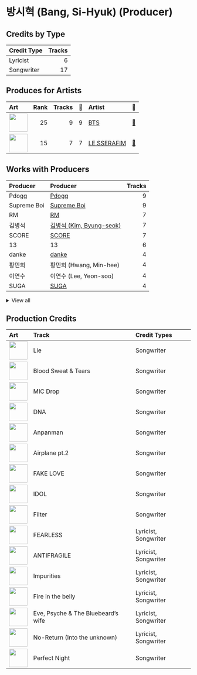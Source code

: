 # 방시혁 (Bang, Si-Hyuk) (Producer)

## Credits by Type

| Credit Type | Tracks |
|:---|---:|
| Lyricist | 6 |
| Songwriter | 17 |

## Produces for Artists

| Art | Rank | Tracks | 💚 | Artist | 🔗 |
|:---|---:|---:|---:|:---|:---|
| <img src="https://i.scdn.co/image/ab6761610000e5ebd642648235ebf3460d2d1f6a" alt="" width="50" /> | 25 | 9 | 9 | [BTS](../../artists/bts/overview.md) | [🔗](https://open.spotify.com/artist/3Nrfpe0tUJi4K4DXYWgMUX) |
| <img src="https://i.scdn.co/image/ab6761610000e5eb73f96bdf146d008680149954" alt="" width="50" /> | 15 | 7 | 7 | [LE SSERAFIM](../../artists/le_sserafim/overview.md) | [🔗](https://open.spotify.com/artist/4SpbR6yFEvexJuaBpgAU5p) |

## Works with Producers

| Producer | Producer | Tracks |
|:---|:---|---:|
| Pdogg | [Pdogg](../pdogg/overview.md) | 9 |
| Supreme Boi | [Supreme Boi](../supreme_boi/overview.md) | 9 |
| RM | [RM](../rm/overview.md) | 7 |
| 김병석 | [김병석 (Kim, Byung-seok)](../김병석_(kim,_byung-seok)/overview.md) | 7 |
| SCORE | [SCORE](../score/overview.md) | 7 |
| 13 | 13 | 6 |
| danke | [danke](../danke/overview.md) | 4 |
| 황민희 | 황민희 (Hwang, Min-hee) | 4 |
| 이연수 | 이연수 (Lee, Yeon-soo) | 4 |
| SUGA | [SUGA](../suga/overview.md) | 4 |


<details>
<summary>View all</summary>

| Producer | Producer | Tracks |
|:---|:---|---:|
| Paulina Cerrilla | Paulina Cerrilla | 3 |
| 김준혁 | 김준혁 (Kim Joonhyuk) | 3 |
| j-hope | j-hope | 3 |
| Kyler Niko | Kyler Niko | 3 |
| HUH YUNJIN | HUH YUNJIN | 3 |
| BLVSH | BLVSH | 2 |
| Daniel "Obi" Klein | Daniel "Obi" Klein | 2 |
| JARO | JARO | 2 |
| 김영현 | 김영현 (Kim, Young-hyun) | 2 |
| Tony Maserati | [Tony Maserati](../tony_maserati/overview.md) | 2 |
| 이형석 | 이형석 (Lee, Hyung-seok) | 2 |
| Nikolay Mohr | Nikolay Mohr | 2 |
| Arineh Karimi | Arineh Karimi | 2 |
| Chris Galland | Chris Galland | 2 |
| Ali Tamposi | Ali Tamposi | 2 |
| Roman | Roman | 2 |
| Manny Marroquin | [Manny Marroquin](../manny_marroquin/overview.md) | 2 |
| Charli Taft | Charli Taft | 2 |
| Jorge Luis Perez, Jr. | Jorge Luis Perez, Jr. | 1 |
| Frants | Frants | 1 |
| Nathalie Blue | Nathalie Blue | 1 |
| Max Thulin | Max Thulin | 1 |
| James Reynolds | James Reynolds | 1 |
| BENJMN | BENJMN | 1 |
| SUMIN | SUMIN | 1 |
| Lutra | Lutra | 1 |
| Phil Tan | [Phil Tan](../phil_tan/overview.md) | 1 |
| emmy kasai. | emmy kasai. | 1 |
| Anne Judith Wik | Anne Judith Wik | 1 |
| Jimin | Jimin | 1 |
| Maggie Szabo | Maggie Szabo | 1 |
| Lauren Aquilina | Lauren Aquilina | 1 |
| Hilda Stenmalm | Hilda Stenmalm | 1 |
| Maia Wright | Maia Wright | 1 |
| Nermin Harambašić | Nermin Harambašić (Harambašić, Nermin) | 1 |
| Lauren Elizabeth Baker | Lauren Elizabeth Baker | 1 |
| Cazzi Opeia | Cazzi Opeia | 1 |
| EL CAPITXN | EL CAPITXN | 1 |
| 박상유 | 박상유 (Park, Sang-yu) | 1 |
| Ninos Hanna | Ninos Hanna | 1 |
| dae Jung | dae Jung | 1 |
| Kass | Kass | 1 |
| 우민정 | 우민정 (Umin, Je-ong) | 1 |
| DOCSKIM | DOCSKIM | 1 |
| Bob Horn | Bob Horn | 1 |
| Tom Wiklund | Tom Wiklund | 1 |
| Jinbo | Jinbo | 1 |
| Destiny Rogers | Destiny Rogers | 1 |
| 김도훈 | [김도훈 (Kim, Do-hoon)](../김도훈_(kim,_do-hoon)/overview.md) | 1 |
| Niklas Jarelius Persson | Niklas Jarelius Persson | 1 |
| Neon Boy | Neon Boy | 1 |
| Isabella Lovestory | Isabella Lovestory | 1 |
| Liza Owen | Liza Owen | 1 |
| Hayes Kramer | Hayes Kramer | 1 |
| 김채아 | 김채아 (Kim, Chae-ah) | 1 |
| ADORA | ADORA | 1 |
| Ronnie Icon | Ronnie Icon | 1 |
| Pontus Petersson | Pontus Petersson | 1 |
| Shintaro Yasuda | Shintaro Yasuda | 1 |
| Seu Ran Lee | Seu Ran Lee | 1 |
| Jonna Hall | Jonna Hall | 1 |
| 안복진 | 안복진 (Ahn, Bok-Jin) | 1 |
| Fallin' Dild | Fallin' Dild | 1 |
| Shorelle | Shorelle | 1 |
| Young Chance | Young Chance | 1 |
| Amanda Ibanez | Amanda Ibanez | 1 |
| John Hanes | [John Hanes](../john_hanes/overview.md) | 1 |
| Josefin Glenmark | Josefin Glenmark | 1 |
| Bill Zimmerman | Bill Zimmerman | 1 |
| Gusten Dahlqvist | Gusten Dahlqvist | 1 |
| Zikai | Zikai | 1 |
| Marcus Andersson | Marcus Andersson | 1 |
| Duane Benjamin | Duane Benjamin | 1 |
| 조윤경 | [조윤경 (Jo, Yoon Kyung)](../조윤경_(jo,_yoon_kyung)/overview.md) | 1 |

</details>


## Production Credits

| Art | Track | Credit Types |
|:---|:---|:---|
| <img src="https://i.scdn.co/image/ab67616d0000b2738bd5d941f9ced8e7f9c60dd4" alt="" width="50" /> | Lie | Songwriter |
| <img src="https://i.scdn.co/image/ab67616d0000b2738bd5d941f9ced8e7f9c60dd4" alt="" width="50" /> | Blood Sweat & Tears | Songwriter |
| <img src="https://i.scdn.co/image/ab67616d0000b273f9a16d4b6cd94eca041f00b8" alt="" width="50" /> | MIC Drop | Songwriter |
| <img src="https://i.scdn.co/image/ab67616d0000b273829305487c8f3b96a1d955b3" alt="" width="50" /> | DNA | Songwriter |
| <img src="https://i.scdn.co/image/ab67616d0000b2738fbcf6544ff02a8959a81781" alt="" width="50" /> | Anpanman | Songwriter |
| <img src="https://i.scdn.co/image/ab67616d0000b2738fbcf6544ff02a8959a81781" alt="" width="50" /> | Airplane pt.2 | Songwriter |
| <img src="https://i.scdn.co/image/ab67616d0000b2738fbcf6544ff02a8959a81781" alt="" width="50" /> | FAKE LOVE | Songwriter |
| <img src="https://i.scdn.co/image/ab67616d0000b2733825e6d4d02e4b4c0cec7e1d" alt="" width="50" /> | IDOL | Songwriter |
| <img src="https://i.scdn.co/image/ab67616d0000b273505190077497c230422f2934" alt="" width="50" /> | Filter | Songwriter |
| <img src="https://i.scdn.co/image/ab67616d0000b2739030184114911536d5f77555" alt="" width="50" /> | FEARLESS | Lyricist, Songwriter |
| <img src="https://i.scdn.co/image/ab67616d0000b273a991995542d50a691b9ae5be" alt="" width="50" /> | ANTIFRAGILE | Lyricist, Songwriter |
| <img src="https://i.scdn.co/image/ab67616d0000b273a991995542d50a691b9ae5be" alt="" width="50" /> | Impurities | Lyricist, Songwriter |
| <img src="https://i.scdn.co/image/ab67616d0000b273d71fd77b89d08bc1bda219c7" alt="" width="50" /> | Fire in the belly | Lyricist, Songwriter |
| <img src="https://i.scdn.co/image/ab67616d0000b273d71fd77b89d08bc1bda219c7" alt="" width="50" /> | Eve, Psyche & The Bluebeard’s wife | Lyricist, Songwriter |
| <img src="https://i.scdn.co/image/ab67616d0000b273d71fd77b89d08bc1bda219c7" alt="" width="50" /> | No-Return (Into the unknown) | Lyricist, Songwriter |
| <img src="https://i.scdn.co/image/ab67616d0000b2735e352f6eccf8cb96d0b247cc" alt="" width="50" /> | Perfect Night | Songwriter |